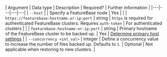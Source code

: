 | Argument | Data type | Description | Required? | Further information |
|---|---|---|---|
| `--host` |  | Specify a FeatureBase node | Yes |  |
| `https://featurebase-hostname-or-ip:port` | string | `https` is required for authenticated FeatureBase clusters. Requires `auth-token` | For authenticated clusters |  |
| `featurebase-hostname-or-ip:port` | string | Primary hostname of the FeatureBase cluster to be backed up. | Yes | [Determine primary host settings](#determine-primary-host) |
| `--concurrency <int_val>` | Integer | Define a concurrency value to increase the number of files backed up. Defaults to `1`. | Optional | Not applicable when restoring to new clusters. |
<!-- Waiting for new com-config-auth content
| `https://featurebase-hostname-or-ip:port` | string | `https` is required for authenticated FeatureBase clusters. Requires `auth-token` | For authenticated clusters | [FeatureBase authentication](/docs/community/com-config/com-config-authentication) |
| `--auth-token <token>` |   | Authorization token required for authentication | For authenticated clusters | [Generate an authentication token](/docs/community/com-config/com-config-auth-key) |
-->
